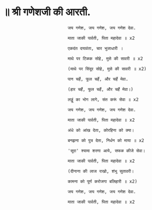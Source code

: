 # ॥ श्री गणेशजी की आरती.

                             जय गणेश, जय गणेश, जय गणेश देवा.

                             माता जाकी पार्वती, पिता महादेवा ॥ x2

                             एकदंत दयावंता, चार भुजाधारी ।

                             माथे पर टिळक सोहे, मुसे की सावरी ॥ x2

                             (माथे पर सिंदूर सोहे, मुसे की सावरी ॥ x2)

                             पान चर्हे, फूल चर्हे, और चर्हे मेवा.

                             (हार चर्हे, फूल चर्हे, और चर्हे मेवा।)

                             लड्डूं का भोग लागे, संत करूं सेवा ॥ x2

                             जय गणेश, जय गणेश, जय गणेश देवा.

                             माता जाकी पार्वती, पिता महादेवा ॥ x2

                             अंधे को आंख देता, कोरहिना को क्या।

                             बनझना को पुत्र देता, निर्धन को माया ॥ x2

                             'सूरा' श्यामा शरणा आये, सफळ कीजे सेवा।

                             माता जाकी पार्वती, पिता महादेवा ॥ x2

                             (दीनाना की लाज राखो, शंभू सुतावरी।

                             कामना को पूर्ण करोजगा बलिहारी ॥ x2)

                             जय गणेश, जय गणेश, जय गणेश देवा.

                             माता जाकी पार्वती, पिता महादेवा ॥ x2